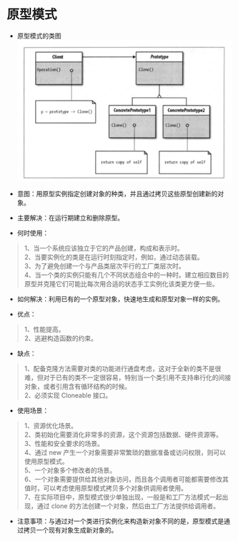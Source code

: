 # 原型模式
- 原型模式的类图  
![](./1.png)

- 意图：用原型实例指定创建对象的种类，并且通过拷贝这些原型创建新的对象。

- 主要解决：在运行期建立和删除原型。

- 何时使用：
 > 1、当一个系统应该独立于它的产品创建，构成和表示时。   
 > 2、当要实例化的类是在运行时刻指定时，例如，通过动态装载。   
 > 3、为了避免创建一个与产品类层次平行的工厂类层次时。  
 > 4、当一个类的实例只能有几个不同状态组合中的一种时。建立相应数目的原型并克隆它们可能比每次用合适的状态手工实例化该类更方便一些。

- 如何解决：利用已有的一个原型对象，快速地生成和原型对象一样的实例。

- 优点：
 > 1、性能提高。  
 >    2、逃避构造函数的约束。

- 缺点：
 > 1、配备克隆方法需要对类的功能进行通盘考虑，这对于全新的类不是很难，但对于已有的类不一定很容易，特别当一个类引用不支持串行化的间接对象，或者引用含有循环结构的时候。  
 > 2、必须实现 Cloneable 接口。

- 使用场景： 
> 1、资源优化场景。   
> 2、类初始化需要消化非常多的资源，这个资源包括数据、硬件资源等。  
> 3、性能和安全要求的场景。  
> 4、通过 new 产生一个对象需要非常繁琐的数据准备或访问权限，则可以使用原型模式。  
> 5、一个对象多个修改者的场景。  
> 6、一个对象需要提供给其他对象访问，而且各个调用者可能都需要修改其值时，可以考虑使用原型模式拷贝多个对象供调用者使用。  
 > 7、在实际项目中，原型模式很少单独出现，一般是和工厂方法模式一起出现，通过 clone 的方法创建一个对象，然后由工厂方法提供给调用者。

- 注意事项：与通过对一个类进行实例化来构造新对象不同的是，原型模式是通过拷贝一个现有对象生成新对象的。
